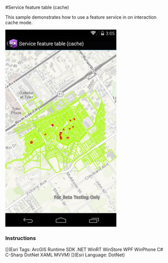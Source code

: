 #Service feature table (cache)

This sample demonstrates how to use a feature service in on interaction cache mode.

<img src="ServiceFeatureTableCache.jpg" width="350"/>

### Instructions



[](Esri Tags: ArcGIS Runtime SDK .NET WinRT WinStore WPF WinPhone C# C-Sharp DotNet XAML MVVM)
[](Esri Language: DotNet)
